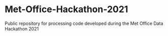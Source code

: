 # Met-Office-Hackathon-2021
Public repository for processing code developed during the Met Office Data Hackathon 2021
